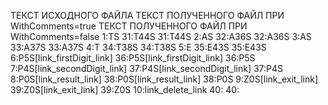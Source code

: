 ТЕКСТ ИСХОДНОГО ФАЙЛА              ТЕКСТ ПОЛУЧЕННОГО ФАЙЛ ПРИ WithComments=true              ТЕКСТ ПОЛУЧЕННОГО ФАЙЛ ПРИ WithComments=false
1:T<delete>S                       31:T44S                                                   31:T44S
2:A<firstDigit>S                   32:A36S                                                   32:A36S
3:A<secondDigit>S                  33:A37S                                                   33:A37S
4:T<result>                        34:T38S                                                   34:T38S
5:E<exit>                          35:E43S                                                   35:E43S
6:P5S[link_firstDigit_link]        36:P5S[link_firstDigit_link]                              36:P5S
7:P4S[link_secondDigit_link]       37:P4S[link_secondDigit_link]                             37:P4S
8:P0S[link_result_link]            38:P0S[link_result_link]                                  38:P0S
9:Z0S[link_exit_link]              39:Z0S[link_exit_link]                                    39:Z0S
10:link_delete_link                40:                                                       40:
